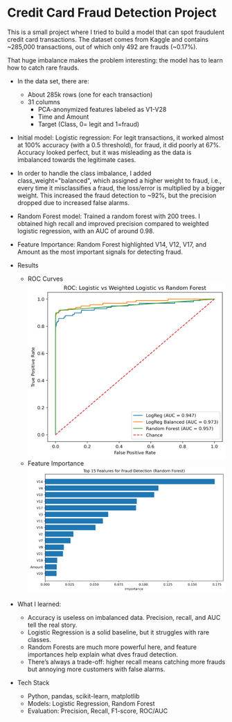 # Credit Card Fraud Detection Project

This is a small project where I tried to build a model that can spot fraudulent credit card transactions. The dataset comes from Kaggle
and contains ~285,000 transactions, out of which only 492 are frauds (~0.17%).

That huge imbalance makes the problem interesting: the model has to learn how to catch rare frauds.

  - In the data set, there are:
    - About 285k rows (one for each transaction)
    - 31 columns
        - PCA-anonymized features labeled as V1-V28
        - Time and Amount
        - Target (Class, 0= legit and 1=fraud)

  - Initial model: Logistic regression: For legit transactions, it worked almost at 100% accuracy (with a 0.5 threshold), for fraud, it did poorly at 67%. Accuracy looked perfect, but it was misleading as the data is imbalanced towards the legitimate cases.
  - In order to handle the class imbalance, I added class_weight="balanced", which assigned a higher weight to fraud, i.e., every time it misclassifies a fraud, the loss/error is multiplied by a bigger weight. This increased the fraud detection to ~92%, but the precision dropped due to increased false alarms.
  - Random Forest model: Trained a random forest with 200 trees. I obtained high recall and improved precision compared to weighted logistic regression, with an AUC of around 0.98.
  - Feature Importance: Random Forest highlighted V14, V12, V17, and Amount as the most important signals for detecting fraud.
  
  - Results
      - ROC Curves
  ![Alt text](images/roc_curve.png)
      - Feature Importance
  ![Alt text](images/feature_importance.png)

- What I learned:
  - Accuracy is useless on imbalanced data. Precision, recall, and AUC tell the real story.
  - Logistic Regression is a solid baseline, but it struggles with rare classes.
  - Random Forests are much more powerful here, and feature importances help explain what dves fraud detection.
  - There’s always a trade-off: higher recall means catching more frauds but annoying more customers with false alarms.
    
- Tech Stack
   - Python, pandas, scikit-learn, matplotlib
   - Models: Logistic Regression, Random Forest
   - Evaluation: Precision, Recall, F1-score, ROC/AUC


